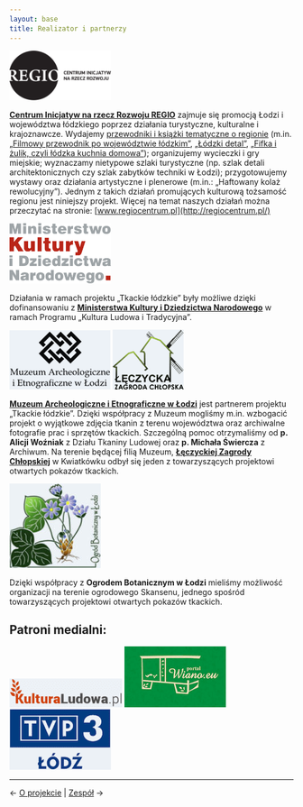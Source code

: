 ```yaml
---
layout: base
title: Realizator i partnerzy
---
```


<a href="http://regiocentrum.pl/" title="Centrum Inicjatyw na rzecz Rozwoju REGIO" class="no-underline"><img class="mx-auto my-12" style="width: 180px;" src="/assets/img/regio.svg" alt="Logo Centrum Inicjatyw na rzecz Rozwoju REGIO"></a>

**[Centrum Inicjatyw na rzecz Rozwoju REGIO](http://regiocentrum.pl/)** zajmuje się promocją Łodzi i województwa łódzkiego poprzez działania turystyczne, kulturalne i krajoznawcze. Wydajemy [przewodniki i książki tematyczne o regionie](http://regiocentrum.pl/publikacje/) (m.in. [„Filmowy przewodnik po województwie łódzkim”](http://regiocentrum.pl/publikacje/ksiazki/przewodnik-filmowy-po-wojewodztwie-lodzkim/), [„Łódzki detal”](http://regiocentrum.pl/publikacje/ksiazki/detal-lodzki-przewodnik-po-lodzkich-detalach-architektonicznych/), [„Fifka i żulik, czyli łódzka kuchnia domowa”](http://regiocentrum.pl/publikacje/ksiazki/fifka-i-zulik-czyli-lodzka-kuchnia-domowa/)); organizujemy wycieczki i gry miejskie; wyznaczamy nietypowe szlaki turystyczne (np. szlak detali architektonicznych czy szlak zabytków techniki w Łodzi); przygotowujemy wystawy oraz działania artystyczne i plenerowe (m.in.: „Haftowany kolaż rewolucyjny”). Jednym z takich działań promujących kulturową tożsamość regionu jest niniejszy projekt. Więcej na temat naszych działań można przeczytać na stronie: [www.regiocentrum.pl](http://regiocentrum.pl/)

<a href="https://www.gov.pl/web/kultura" title="Ministerstwo Kultury i Dziedzictwa Narodowego" class="no-underline"><img class="mx-auto my-12" style="width: 180px;" src="/assets/img/mkidn.svg" alt="Logo Ministerstwa Kultury i Dziedzictwa Narodowego"></a>

Działania w ramach projektu „Tkackie łódzkie” były możliwe dzięki dofinansowaniu z **[Ministerstwa Kultury i Dziedzictwa Narodowego](https://www.gov.pl/web/kultura)** w ramach Programu „Kultura Ludowa i Tradycyjna”.

<div class="flex justify-around">
  <a href="http://www.maie.lodz.pl/" title="Muzeum Archeologiczne i Etnograficzne w Łodzi" class="no-underline"><img class="my-12" src="/assets/img/maie.png" alt="Logo Muzeum Archeologicznego i Etnograficznego w Łodzi" width="179" height="105"></a>
  <a href="http://www.maie.lodz.pl/skansen/" title="Łęczycka Zagroda Chłopska" class="no-underline"><img class="my-12" src="/assets/img/zagroda-leczycka.png" alt="Logo Zagrody Łęczyckiej" width="126" height="106"></a>
</div>

**[Muzeum Archeologiczne i Etnograficzne w Łodzi](http://www.maie.lodz.pl/)** jest partnerem projektu „Tkackie łódzkie”. Dzięki współpracy z Muzeum mogliśmy m.in. wzbogacić projekt o wyjątkowe zdjęcia tkanin z terenu województwa oraz archiwalne fotografie prac i sprzętów tkackich. Szczególną pomoc otrzymaliśmy od **p. Alicji Woźniak** z Działu Tkaniny Ludowej oraz **p. Michała Świercza** z Archiwum. Na terenie będącej filią Muzeum, **[Łęczyckiej Zagrody Chłopskiej](http://www.maie.lodz.pl/skansen/)** w Kwiatkówku odbył się jeden z towarzyszących projektowi otwartych pokazów tkackich.

<img class="mx-auto my-12" src="/assets/img/ogrod-botaniczny.jpg" alt="Logo Ogrodu Botanicznego w Łodzi" width="162" height="150">

Dzięki współpracy z **Ogrodem Botanicznym w Łodzi** mieliśmy możliwość organizacji na terenie ogrodowego Skansenu, jednego spośród towarzyszących projektowi otwartych pokazów tkackich.

## Patroni medialni:

<div class="md_flex md_justify-around md_items-center">
  <a href="http://kulturaludowa.pl/" title="KulturaLudowa.pl" class="no-underline"><img class="mx-auto my-12" src="/assets/img/kultura-ludowa.png" alt="Logo KulturaLudowa.pl" width="200" height="51"></a>
  <a href="http://wiano.eu/" title="Wiano.eu" class="no-underline"><img class="mx-auto my-12" src="/assets/img/wiano.png" alt="Logo Wiano.eu" width="180" height="108"></a>
  <a href="https://lodz.tvp.pl/" title="TVP3 Łódź" class="no-underline"><img class="mx-auto my-12" src="/assets/img/tvp-lodz.png" alt="Logo TVP3 Łódź" width="180" height="108"></a>
</div>

---

← [O projekcie](/o-projekcie/#main) | [Zespół](/zespol/#main) →